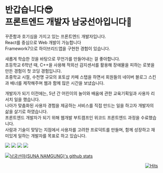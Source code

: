 <div align="center">
  <div align="left">
  <h1>반갑습니다😎 <br/> 프론트엔드 개발자 남궁선아입니다🙌</h1>
  <p>꾸준함과 호기심을 가지고 있는 프론트엔드 개발자입니다.
  <br/> React를 중심으로 Web 개발이 가능합니다
  <br/>Framework7으로 하이브리드앱을 구현한 경험이 있습니다.</p>

  <p>새롭게 학습한 것을 바탕으로 무언가를 만들어내는 걸 좋아합니다. <br/>
  초등학교 6학년 때, C++을 사용해 적외선 감지센서를 활용해 장애물을 피하는 로봇을 만든 경험이 첫 코딩 경험입니다. <br/>
  초중학교 시절, 수천명 규모의 포토샵 카페 스탭을 하면서 회원들의 네이버 블로그 스킨과 배너를 제작해주며 웹과 함께 많은 시간을 보냈습니다. <br/>

  개발자가 되기 이전에는, 5년 간 어린이의 놀이와 배움에 관한 교육기획일과 사용자 리서치 일을 했습니다. <br/>
  나아가 맞춤화된 사용자 경험을 제공하는 서비스를 직접 만드는 일을 하고자 개발자의 삶을 살기로 하였습니다. <br/>
  프론트엔드 개발자가 되기 위해 웹개발 부트캠프인 위코드 프론트엔드 과정을 수료했습니다.<br/>
  사람과 기술이 맞닿는 지점에서 사용자를 고려한 프로덕트를 만들며,
  함께 성장하고 재미있게 일하는 개발자를 목표로 하고 있습니다.</p>
  </div>
</div>

<div>
  <img src="https://img.shields.io/badge/React-blue?style=flat-square&logo=React"/></a>
  <img src="https://img.shields.io/badge/JavaScript-ffa500?style=flat-square&logo=JavaScript"/></a>
  <img src="https://img.shields.io/badge/CSS-blue?style=flat-square&logo=CSS3"/></a>
  <img src="https://img.shields.io/badge/HTML-tomato?style=flat-square&logo=HTML5"/></a>
  <br />
</div>

<div>
  
[![남궁선아(SUNA NAMGUNG)'s github stats](https://github-readme-stats.vercel.app/api?username=sunaaank)](https://github.com/anuraghazra/github-readme-stats)

</div>

<div align="right">  
  
  [![Hits](https://hits.seeyoufarm.com/api/count/incr/badge.svg?url=https%3A%2F%2Fgithub.com%2Fsunaaank)](https://hits.seeyoufarm.com) 
  
</div>
